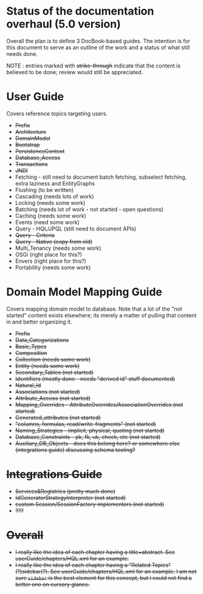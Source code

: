 Status of the documentation overhaul (5.0 version)
==================================================

Overall the plan is to define 3 DocBook-based guides.  The intention is for this document to serve
as an outline of the work and a status of what still needs done.

NOTE : entries marked with <strike>strike-through</strike> indicate that the content is believed to be done; review 
would still be appreciated.


User Guide
==========

Covers reference topics targeting users.

* <strike>Prefix</strike>
* <strike>Architecture</strike>
* <strike>DomainModel</strike>
* <strike>Bootstrap</strike>
* <strike>PersistenceContext</strike>
* <strike>Database_Access</strike>
* <strike>Transactions</strike>
* <strike>JNDI</strike>
* Fetching - still need to document batch fetching, subselect fetching, extra laziness and EntityGraphs
* Flushing (to be written)
* Cascading (needs lots of work)
* Locking (needs some work)
* Batching (needs lot of work - not started - open questions)
* Caching (needs some work)
* Events (need some work)
* Query - HQL/JPQL (still need to document APIs)
* <strike>Query - Criteria</strike>
* <strike>Query - Native (copy from old)</strike>
* Multi_Tenancy (needs some work)
* OSGi (right place for this?)
* Envers (right place for this?)
* Portability (needs some work)


Domain Model Mapping Guide
===========================

Covers mapping domain model to database.  Note that a lot of the "not started" content exists elsewhere; its merely a 
matter of pulling that content in and better organizing it.
   

* <strike>Prefix</strike>
* <strike>Data_Categorizations</strike>
* <strike>Basic_Types</strike>
* <strike>Composition</strike>
* <strike>Collection (needs some work)
* Entity (needs some work)
* Secondary_Tables (not started)
* Identifiers (mostly done - needs "derived id" stuff documented)
* <strike>Natural_Id</strike>
* Associations (not started)
* Attribute_Access (not started)
* Mapping_Overrides - AttributeOverrides/AssociationOverrides (not started)
* Generated_attributes (not started)
* "columns, formulas, read/write-fragments" (not started)
* Naming_Strategies - implicit, physical, quoting (not started)
* Database_Constraints - pk, fk, uk, check, etc (not started)
* Auxiliary_DB_Objects - does this belong here?  or somewhere else (integrations guide) discussing schema tooling?


Integrations Guide
===================

* Services&Registries (pretty much done)
* IdGeneratorStrategyInterpreter (not started)
* custom Session/SessionFactory implementors (not started)
* ???


Overall
=======

* I really like the idea of each chapter having a title+abstract.  See userGuide/chapters/HQL.xml 
	for an example.
* I really like the idea of each chapter having a "Related Topics" (?)sidebar(?).  See 
	userGuide/chapters/HQL.xml for an example.  I am not sure `sidebar` is the best element for
	this concept, but I could not find a better one on cursory glance.
